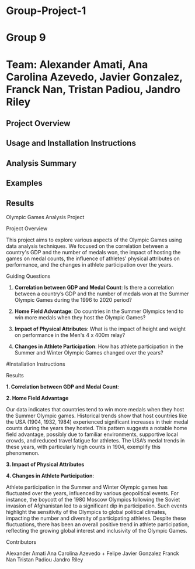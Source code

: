 # Group-Project-1
# Group 9
# Team: Alexander Amati, Ana Carolina Azevedo, Javier Gonzalez, Franck Nan, Tristan Padiou, Jandro Riley

## Project Overview

## Usage and Installation Instructions

## Analysis Summary

## Examples

## Results


Olympic Games Analysis Project

Project Overview

This project aims to explore various aspects of the Olympic Games using data analysis techniques. We focused on the correlation between a country's GDP and the number of medals won, the impact of hosting the games on medal counts, the influence of athletes' physical attributes on performance, and the changes in athlete participation over the years.

Guiding Questions

1. **Correlation between GDP and Medal Count**: Is there a correlation between a country’s GDP and the number of medals won at the Summer Olympic Games during the 1996 to 2020 period?
   
2. **Home Field Advantage**: Do countries in the Summer Olympics tend to win more medals when they host the Olympic Games?
   
3. **Impact of Physical Attributes**: What is the impact of height and weight on performance in the Men's 4 x 400m relay?
   
4. **Changes in Athlete Participation**: How has athlete participation in the Summer and Winter Olympic Games changed over the years?

#Installation Instructions






Results

 **1. Correlation between GDP and Medal Count**:

**2. Home Field Advantage**

Our data indicates that countries tend to win more medals when they host the Summer Olympic games. Historical trends show that host countries like the USA (1904, 1932, 1984) experienced significant increases in their medal counts during the years they hosted. This pattern suggests a notable home field advantage, possibly due to familiar environments, supportive local crowds, and reduced travel fatigue for athletes. The USA’s medal trends in these years, with particularly high counts in 1904, exemplify this phenomenon.

**3. Impact of Physical Attributes**

**4. Changes in Athlete Participation**:

Athlete participation in the Summer and Winter Olympic games has fluctuated over the years, influenced by various geopolitical events. For instance, the boycott of the 1980 Moscow Olympics following the Soviet invasion of Afghanistan led to a significant dip in participation. Such events highlight the sensitivity of the Olympics to global political climates, impacting the number and diversity of participating athletes. Despite these fluctuations, there has been an overall positive trend in athlete participation, reflecting the growing global interest and inclusivity of the Olympic Games.





Contributors

Alexander Amati
Ana Carolina Azevedo + Felipe
Javier Gonzalez
Franck Nan
Tristan Padiou
Jandro Riley

